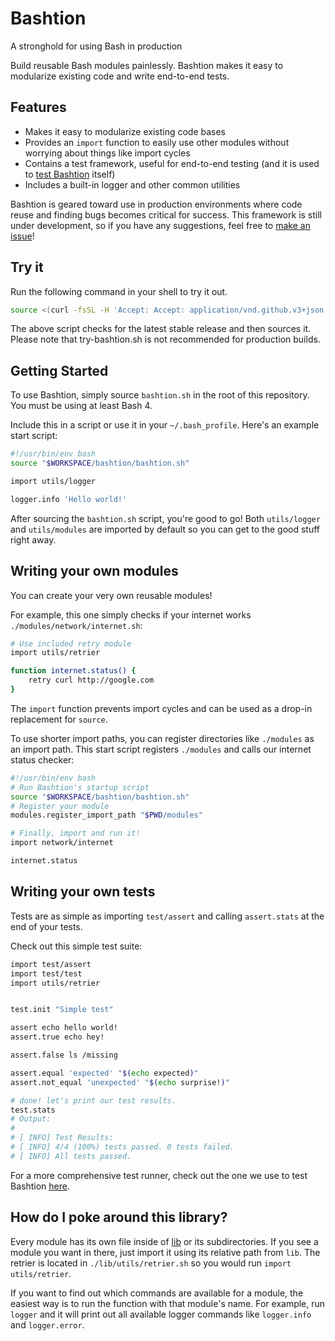 # Bashtion

A stronghold for using Bash in production

Build reusable Bash modules painlessly. Bashtion makes it easy to modularize existing code and write end-to-end tests.

## Features

* Makes it easy to modularize existing code bases
* Provides an `import` function to easily use other modules without worrying about things like import cycles
* Contains a test framework, useful for end-to-end testing (and it is used to [test Bashtion](tests/) itself)
* Includes a built-in logger and other common utilities

Bashtion is geared toward use in production environments where code reuse and finding bugs becomes critical for success.
This framework is still under development, so if you have any suggestions, feel free to [make an issue](https://github.com/JohnStarich/bashtion/issues/new)!

## Try it

Run the following command in your shell to try it out.

```bash
source <(curl -fsSL -H 'Accept: Accept: application/vnd.github.v3+json' https://api.github.com/repos/JohnStarich/bashtion/releases/latest | grep browser_download_url | cut -d '"' -f 4 | xargs curl -fsSL)
```

The above script checks for the latest stable release and then sources it. Please note that try-bashtion.sh is not recommended for production builds.

## Getting Started

To use Bashtion, simply source `bashtion.sh` in the root of this repository. You must be using at least Bash 4.

Include this in a script or use it in your `~/.bash_profile`. Here's an example start script:

```bash
#!/usr/bin/env bash
source "$WORKSPACE/bashtion/bashtion.sh"

import utils/logger

logger.info 'Hello world!'
```

After sourcing the `bashtion.sh` script, you're good to go! Both `utils/logger` and `utils/modules` are imported by default so you can get to the good stuff right away.

## Writing your own modules

You can create your very own reusable modules!

For example, this one simply checks if your internet works `./modules/network/internet.sh`:

```bash
# Use included retry module
import utils/retrier

function internet.status() {
    retry curl http://google.com
}
```

The `import` function prevents import cycles and can be used as a drop-in replacement for `source`.

To use shorter import paths, you can register directories like `./modules` as an import path.
This start script registers `./modules` and calls our internet status checker:

```bash
#!/usr/bin/env bash
# Run Bashtion's startup script
source "$WORKSPACE/bashtion/bashtion.sh"
# Register your module
modules.register_import_path "$PWD/modules"

# Finally, import and run it!
import network/internet

internet.status
```

## Writing your own tests

Tests are as simple as importing `test/assert` and calling `assert.stats` at the end of your tests.

Check out this simple test suite:

```bash
import test/assert
import test/test
import utils/retrier


test.init "Simple test"

assert echo hello world!
assert.true echo hey!

assert.false ls /missing

assert.equal 'expected' "$(echo expected)"
assert.not_equal 'unexpected' "$(echo surprise!)"

# done! let's print our test results.
test.stats
# Output:
#
# [ INFO] Test Results:
# [ INFO] 4/4 (100%) tests passed. 0 tests failed.
# [ INFO] All tests passed.
```

For a more comprehensive test runner, check out the one we use to test Bashtion [here](test.sh).

## How do I poke around this library?

Every module has its own file inside of [lib](lib/) or its subdirectories. If you see a module you want in there, just import it using its relative path from `lib`. The retrier is located in `./lib/utils/retrier.sh` so you would run `import utils/retrier`.

If you want to find out which commands are available for a module, the easiest way is to run the function with that module's name.
For example, run `logger` and it will print out all available logger commands like `logger.info` and `logger.error`.
